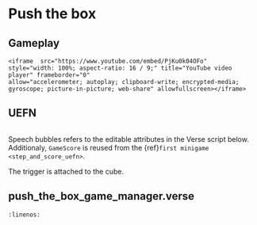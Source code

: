 # Push the box

## Gameplay

```{raw} html
<iframe  src="https://www.youtube.com/embed/PjKu0k04OFo" 
style="width: 100%; aspect-ratio: 16 / 9;" title="YouTube video player" frameborder="0" 
allow="accelerometer; autoplay; clipboard-write; encrypted-media; gyroscope; picture-in-picture; web-share" allowfullscreen></iframe>
```


## UEFN

```{thumbnail} push_the_box.svg
```

Speech bubbles refers to the editable attributes in the Verse script below. Additionaly, `GameScore` is reused from the {ref}`first minigame <step_and_score_uefn>`.

The trigger is attached to the cube.

## push_the_box_game_manager.verse

```{literalinclude} ../_code_samples/push_the_box_game_manager.verse
:linenos:
```